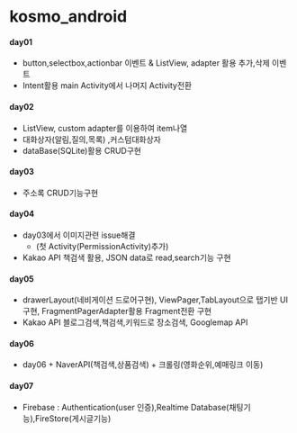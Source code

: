 # kosmo_android
#### day01
- button,selectbox,actionbar 이벤트 & ListView, adapter 활용 추가,삭제 이벤트
- Intent활용 main Activity에서 나머지 Activity전환
#### day02
- ListView, custom adapter를 이용하여 item나열
- 대화상자(알림,질의,목록) ,커스텀대화상자
- dataBase(SQLite)활용 CRUD구현
#### day03
- 주소록 CRUD기능구현
#### day04
- day03에서 이미지관련 issue해결 
	- (첫 Activity(PermissionActivity)추가)
- Kakao API 책검색 활용, JSON data로 read,search기능 구현	
#### day05
- drawerLayout(네비게이션 드로어구현), ViewPager,TabLayout으로 탭기반 UI구현, FragmentPagerAdapter활용 Fragment전환 구현
- Kakao API 블로그검색,책검색,키워드로 장소검색, Googlemap API
#### day06
- day06 + NaverAPI(책검색,상품검색) + 크롤링(영화순위,예매링크 이동) 
#### day07
- Firebase : Authentication(user 인증),Realtime Database(채팅기능),FireStore(게시글기능) 
